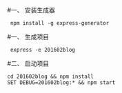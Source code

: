 #一、 安装生成器
```
 npm install -g express-generator
```

#一、 生成项目
```
 express -e 201602blog
```

#二、 启动项目
```
cd 201602blog && npm install
SET DEBUG=201602blog:* && npm start
```
